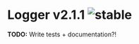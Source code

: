 
# Logger v2.1.1 ![stable](https://img.shields.io/badge/stability-stable-4EBA0F.svg?style=flat)

**TODO:** Write tests + documentation?!
